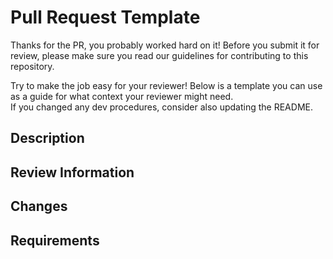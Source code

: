 # Pull Request Template

Thanks for the PR, you probably worked hard on it! Before you submit it for review, please make sure you read our guidelines for contributing to this repository. 

Try to make the job easy for your reviewer! Below is a template you can use as a guide for what context your reviewer might need.  
If you changed any dev procedures, consider also updating the README.

## Description
<!-- A detailed description explaining what your code accomplishes, and why this work is taking place. If this affects an open issue, please make sure to properly reference it. -->

## Review Information
<!-- Provide detailed instructions for how to run the code. -->

## Changes
<!-- Highlight the files that have changed and group them into concepts, or issues being solved -->

## Requirements
<!-- Describe any special configurations, environment requirements, or dependencies. -->
 
